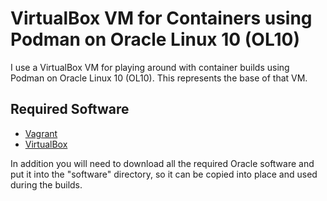 # VirtualBox VM for Containers using Podman on Oracle Linux 10 (OL10)

I use a VirtualBox VM for playing around with container builds using Podman on Oracle Linux 10 (OL10). This represents the base of that VM.

## Required Software

* [Vagrant](https://www.vagrantup.com/downloads.html)
* [VirtualBox](https://www.virtualbox.org/wiki/Downloads)

In addition you will need to download all the required Oracle software and put it into the "software" directory, so it can be copied into place and used during the builds.